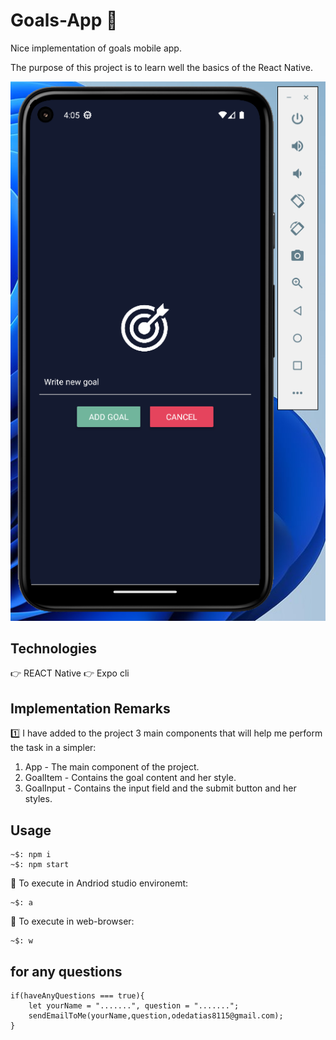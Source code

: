 # Goals-App 🎯

Nice implementation of goals mobile app.

The purpose of this project is to learn well the basics of the React Native.

![Goals.png](Goals.png)

## Technologies

👉 REACT Native
👉 Expo cli

## Implementation Remarks

1️⃣ I have added to the project 3 main components that will help me perform the task in a simpler:
1. App - The main component of the project.
2. GoalItem - Contains the goal content and her style.
3. GoalInput - Contains the input field and the submit button and her styles.

## Usage

```
~$: npm i
~$: npm start
```

🔹 To execute in Andriod studio environemt:

```
~$: a
```
🔹 To execute in web-browser:
```
~$: w
```

## for any questions

```
if(haveAnyQuestions === true){
    let yourName = ".......", question = ".......";
    sendEmailToMe(yourName,question,odedatias8115@gmail.com);
}
```
